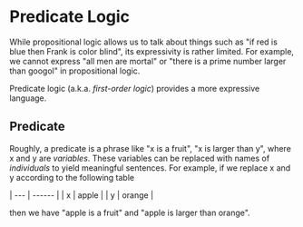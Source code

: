 # Predicate Logic

While propositional logic allows us to talk about things such as "if red is blue then Frank is color blind", its expressivity is rather limited.
For example, we cannot express "all men are mortal" or "there is a prime number larger than googol" in propositional logic.

Predicate logic (a.k.a. *first-order logic*) provides a more expressive language.

## Predicate

Roughly, a predicate is a phrase like "x is a fruit", "x is larger than y", where x and y are *variables*.
These variables can be replaced with names of *individuals* to yield meaningful sentences.
For example, if we replace x and y according to the following table

| --- | ------ |
| x   | apple  |
| y   | orange |

then we have "apple is a fruit" and "apple is larger than orange".

